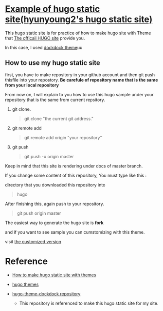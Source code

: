 # [Example of hugo static site(hyunyoung2's hugo static site)](https://hyunyoung2.github.io/hyunyoung2-example-hugo-site/) 

This hugo static site is for practice of how to make hugo site with Theme that [The officail HUGO site](https://themes.gohugo.io/) provide you. 

In this case, I used [dockdock theme](https://themes.gohugo.io/docdock/)uu

## How to use my hugo static site 

first, you have to make repository in your github account and then git push thisfile into your repostory. 
**Be carefule of repository name that is the same from your local repository**

From now on, I will explain to you how to use this hugo sample under your repository that is the same from current repsitory.


1. git clone.

	> git clone "the current git address."

2. git remote add 

	> git remote add origin "your repository" 

3. git push

	> git push -u origin master 

Keep in mind that this site is rendering under docs of master branch. 

If you change some content of this repository, You must type like this :
 
directory that you downloaded this repository into

> hugo 

After finishing this, again push to your repository. 

> git push origin master

The easiest way to generate the hugo site is **fork**

and if you want to see sample you can cumstomizing with this theme. 

visit [the customized version](https://hyunyoung2.github.io/hyunyoung2-customizing-version-hugo-example)

# Reference 

- [How to make hugo static site with themes](https://www.youtube.com/watch?v=3wkR8GyDODs)

- [hugo themes](https://themes.gohugo.io/)

- [hugo-theme-dockdock repository](https://github.com/vjeantet/hugo-theme-docdock)
	* This repository is referenced to make this hugo static site for my site. 
	

